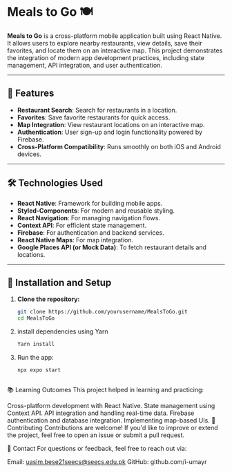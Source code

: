 # Meals to Go 🍽️

**Meals to Go** is a cross-platform mobile application built using React Native. It allows users to explore nearby restaurants, view details, save their favorites, and locate them on an interactive map. This project demonstrates the integration of modern app development practices, including state management, API integration, and user authentication.

---

## 📱 Features

- **Restaurant Search**: Search for restaurants in a location.
- **Favorites**: Save favorite restaurants for quick access.
- **Map Integration**: View restaurant locations on an interactive map.
- **Authentication**: User sign-up and login functionality powered by Firebase.
- **Cross-Platform Compatibility**: Runs smoothly on both iOS and Android devices.

---

## 🛠️ Technologies Used

- **React Native**: Framework for building mobile apps.
- **Styled-Components**: For modern and reusable styling.
- **React Navigation**: For managing navigation flows.
- **Context API**: For efficient state management.
- **Firebase**: For authentication and backend services.
- **React Native Maps**: For map integration.
- **Google Places API (or Mock Data)**: To fetch restaurant details and locations.

---

## 🚀 Installation and Setup

1. **Clone the repository:**
   ```bash
   git clone https://github.com/yourusername/MealsToGo.git
   cd MealsToGo

2. install dependencies using Yarn
   ```bash
   Yarn install
3. Run the app:
     ```bash
    npx expo start
  


📚 Learning Outcomes
This project helped in learning and practicing:

Cross-platform development with React Native.
State management using Context API.
API integration and handling real-time data.
Firebase authentication and database integration.
Implementing map-based UIs.
🤝 Contributing
Contributions are welcome! If you'd like to improve or extend the project, feel free to open an issue or submit a pull request.

💬 Contact
For questions or feedback, feel free to reach out via:

Email: uasim.bese21seecs@seecs.edu.pk
GitHub: github.com/i-umayr
